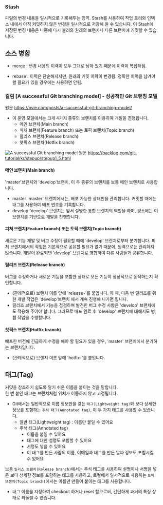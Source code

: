
### Stash
파일의 변경 내용을 일시적으로 기록해두는 영역.
Stash를 사용하여 작업 트리와 인덱스 내에서 아직 커밋하지 않은 변경을 일시적으로 저장해 둘 수 있습니다. 이 Stash에 저장된 변경 내용은 나중에 다시 불러와 원래의 브랜치나 다른 브랜치에 커밋할 수 있습니다.


## 소스 병합
- merge : 변경 내용의 이력이 모두 그대로 남아 있기 때문에 이력이 복잡해짐.

- rebase : 이력은 단순해지지만, 원래의 커밋 이력이 변경됨. 정확한 이력을 남겨야 할 필요가 있을 경우에는 사용햐면 안됨.

### 컬럼 [A successful Git branching model] - 성공적인 Git 브랜칭 모델
원문 https://nvie.com/posts/a-successful-git-branching-model/

- 이 운영 모델에서는 크게 4가지 종류의 브랜치를 이용하여 개발을 진행합니다.
  - 메인 브랜치(Main branch)
  - 피처 브랜치(Feature branch) 또는 토픽 브랜치(Topic branch)
  - 릴리스 브랜치(Release branch)
  - 핫픽스 브랜치(Hotfix branch)

![A successful Git branching model](https://backlog.com/git-tutorial/kr/img/post/stepup/capture_stepup1_5_6.png)
원문 https://backlog.com/git-tutorial/kr/stepup/stepup1_5.html

#### 메인 브랜치(Main branch)
'master'브랜치와 'develop'브랜치, 이 두 종류의 브랜치를 보통 메인 브랜치로 사용합니다.

- master
'master' 브랜치에서는, 배포 가능한 상태만을 관리합니다. 커밋할 때에는 태그를 사용하여 배포 번호를 기록합니다.
- develop
'develop' 브랜치는 앞서 설명한 통합 브랜치의 역할을 하며, 평소에는 이 브랜치를 기반으로 개발을 진행합니다.

#### 피처 브랜치(Feature branch) 또는 토픽 브랜치(Topic branch)
새로운 기능 개발 및 버그 수정이 필요할 때에 'develop' 브랜치로부터 분기합니다. 피처 브랜치에서의 작업은 기본적으로 공유할 필요가 없기 때문에, 원격으로는 관리하지 않습니다. 개발이 완료되면 'develop' 브랜치로 병합하여 다른 사람들과 공유합니다.

#### 릴리즈 브랜치(Release branch)
버그를 수정하거나 새로운 기능을 포함한 상태로 모든 기능이 정상적으로 동작하는지 확인합니다. 
- (관례적으로) 브랜치 이름 앞에 'release-'를 붙입니다. 이 때, 다음 번 릴리즈를 위한 개발 작업은 'develop'브랜치 에서 계속 진행해 나가면 됩니다.
- 릴리즈 브랜치에서 기능을 점검하며 발견한 버그 수정 사항은 'develop' 브랜치에도 적용해 주어야 합니다. 그러므로 배포 완료 후 'develop' 브랜치에 대해서도 병합 작업을 수행합니다.

#### 핫픽스 브랜치(Hotfix branch)
배포한 버전에 긴급하게 수정을 해야 할 필요가 있을 경우, 'master' 브랜치에서 분기하는 브랜치입니다.
- (관례적으로) 브랜치 이름 앞에 'hotfix-'를 붙입니다.


## 태그(Tag)
커밋을 참조하기 쉽도록 알기 쉬운 이름을 붙이는 것을 말합니다. <br>
한 번 붙인 태그는 브랜치처럼 위치가 이동하지 않고 고정됩니다. <br>
- Git에서는 일반적으로 이름 정보만을 갖는 `태그(Lightweight tag)`와 보다 상세한 정보를 포함하는 `주석 태그(Annotated tag)`, 이 두 가지 태그를 사용할 수 있습니다.
  - 일반 태그(Lightweight tag) : 이름만 붙일 수 있어요
  - 주석 태그(Annotated tag)
    - 이름을 붙일 수 있어요
    - 태그에 대한 설명도 포함할 수 있어요
    - 서명도 넣을 수 있어요
    - 이 태그를 만든 사람의 이름, 이메일과 태그를 만든 날짜 정보도 포함시킬 수 있어요

보통 `릴리스 브랜치(Release branch)`에서는 주석 태그를 사용하여 설명이나 서명을 넣은 보다 상세한 정보를 포함하는 태그를 사용하고, 로컬에서 일시적으로 사용하는 `토픽 브랜치(Topic branch)`에서는 이름만 만들어 붙이는 태그를 사용합니다.

- 태그 이름을 지정하여 checkout 하거나 reset 함으로써, 간단하게 과거의 특징 상태로 되돌릴 수 있습니다.
